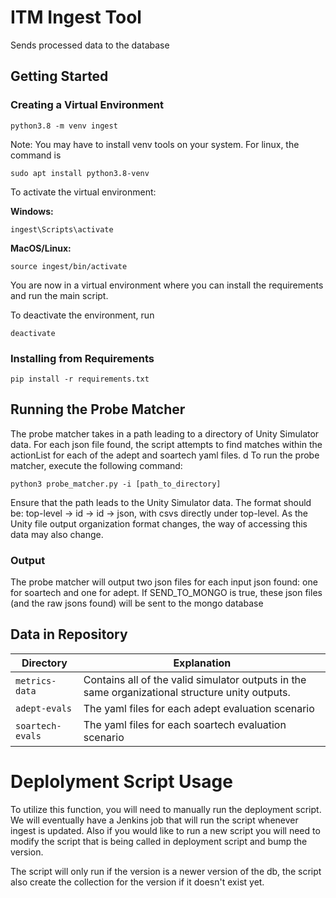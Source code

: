 # ITM Ingest Tool
Sends processed data to the database

## Getting Started

### Creating a Virtual Environment
```
python3.8 -m venv ingest
```
Note: You may have to install venv tools on your system. For linux, the command is
```
sudo apt install python3.8-venv
```

To activate the virtual environment:

**Windows:**
```
ingest\Scripts\activate
```

**MacOS/Linux:**
```
source ingest/bin/activate
```

You are now in a virtual environment where you can install the requirements and run the main script.

To deactivate the environment, run
```
deactivate
```

### Installing from Requirements
```
pip install -r requirements.txt
```

## Running the Probe Matcher
The probe matcher takes in a path leading to a directory of Unity Simulator data. For each json file found, the script attempts to find matches within the actionList for each of the adept and soartech yaml files. 
d
To run the probe matcher, execute the following command:
```
python3 probe_matcher.py -i [path_to_directory]
```
Ensure that the path leads to the Unity Simulator data. The format should be: top-level -> id -> id -> json, with csvs directly under top-level. As the Unity file output organization format changes, the way of accessing this data may also change.

### Output
The probe matcher will output two json files for each input json found: one for soartech and one for adept. If SEND_TO_MONGO is true, these json files (and the raw jsons found) will be sent to the mongo database

## Data in Repository
| Directory | Explanation |
| - | - |
| `metrics-data` | Contains all of the valid simulator outputs in the same organizational structure unity outputs. |
| `adept-evals` | The yaml files for each adept evaluation scenario |
| `soartech-evals` | The yaml files for each soartech evaluation scenario |

# Deplolyment Script Usage

To utilize this function, you will need to manually run the deployment script.
We will eventually have a Jenkins job that will run the script whenever ingest is updated.
Also if you would like to run a new script you will need to modify the script that is being called in deployment script and bump the version.

The script will only run if the version is a newer version of the db, the script also create the collection for the version if it doesn't exist yet.
